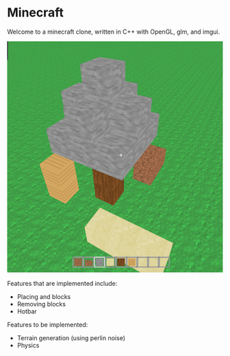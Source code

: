 # Minecraft
Welcome to a minecraft clone, written in C++ with OpenGL, glm, and imgui.

![Thumbnail Image](res/readme/thumbnail.png)

Features that are implemented include:
- Placing and blocks
- Removing blocks
- Hotbar

Features to be implemented:
- Terrain generation (using perlin noise)
- Physics
